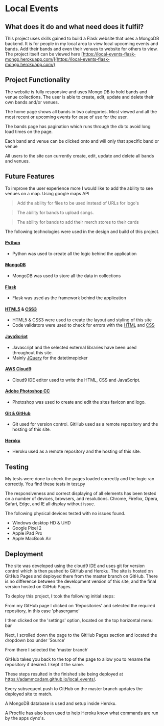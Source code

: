 # Local Events

## What does it do and what need does it fulfil?
This project uses skills gained to build a Flask website that uses a MongoDB backend. It is for people in my local area to view local upcoming events and bands. 
Add their bands and even their venues to website for others to view.
The project itself can be viewed here [https://local-events-flask-mongo.herokuapp.com/](https://local-events-flask-mongo.herokuapp.com/)

## Project Functionality
The website is fully responsive and uses Mongo DB to hold bands and venue collections. The user is able to create, edit, update and delete their own bands and/or venues.

The home page shows all bands in two categories. Most viewed and all the most recent or upcoming events for ease of use for the user.

The bands page has pagination which runs through the db to avoid long load times on the page.

Each band and venue can be clicked onto and will only that specific band or venue

All users to the site can currently create, edit, update and delete all bands and venues.

## Future Features

To improve the user experience more I would like to add the ability to see venues on a map. Using google maps API 

> Add the ability for files to be used instead of URLs for logo's

> The ability for bands to upload songs.

> The ability for bands to add their merch stores to their cards

The following technologies were used in the design and build of this project.

#### [Python](https://www.python.org/)
- Python was used to create all the logic behind the application

#### [MongoDB](https://www.mongodb.com/)
- MongoDB was used to store all the data in collections

#### [Flask](http://flask.palletsprojects.com/en/1.1.x/)
- Flask was used as the framework behind the application

#### [HTML5](https://www.w3.org/TR/html/) & [CSS3](https://www.w3.org/Style/CSS/)
- HTML5 & CSS3 were used to create the layout and styling of this site
- Code validators were used to check for errors with the [HTML](https://validator.w3.org/) and [CSS](https://jigsaw.w3.org/css-validator/)

#### [JavaScript](https://developer.mozilla.org/en-US/docs/Web/JavaScript)
- Javascript and the selected external libraries have been used throughout this site.
- Mainly [JQuery](https://jquery.com/) for the datetimepicker

#### [AWS Cloud9](https://aws.amazon.com/cloud9/)
- Cloud9 IDE editor used to write the HTML, CSS and JavaScript.

#### [Adobe Photoshop CC](https://www.photoshop.com/)
- Photoshop was used to create and edit the sites favicon and logo.

#### [Git & GitHub](https://github.com/)
- Git used for version control. GitHub used as a remote repository and the hosting of this site.

#### [Heroku](https://www.heroku.com)
- Heroku used as a remote repository and the hosting of this site.

## Testing

My tests were done to check the pages loaded correctly and the logic ran correctly. You find these tests in test.py

The responsiveness and correct displaying of all elements has been tested on a number of devices, browsers, and resolutions. Chrome, Firefox, Opera, Safari, Edge, and IE all display without issue.

The following physical devices tested with no issues found.
- Windows desktop HD & UHD
- Google Pixel 2
- Apple iPad Pro
- Apple MacBook Air

## Deployment 

The site was developed using the cloud9 IDE and uses git for version control which is then pushed to GitHub and Heroku. The site is hosted on GitHub Pages and deployed there from the master branch on GitHub. There is no difference between the development version of this site, and the final version hosted on GitHub Pages.

To deploy this project, I took the following initial steps:

From my GitHub page I clicked on 'Repositories' and selected the required repository, in this case 'phasergame'

I then clicked on the 'settings' option, located on the top horizontal menu bar

Next, I scrolled down the page to the GitHub Pages section and located the dropdown box under 'Source'

From there I selected the 'master branch'

GitHub takes you back to the top of the page to allow you to rename the repository if desired. I kept it the same.

These steps resulted in the finished site being deployed at https://adammcadam.github.io/local_events/.

Every subsequent push to GitHub on the master branch updates the deployed site to match.

A MongoDB database is used and setup inside Heroku. 

A Procfile has also been used to help Heroku know what commands are run by the apps dyno's.
